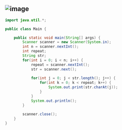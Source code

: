 ![image](https://user-images.githubusercontent.com/100292629/178209786-6a259113-b1a4-4df2-b92d-fed5af8b0bc7.png)
---
```java
import java.util.*;

public class Main {

	public static void main(String[] args) {
		Scanner scanner = new Scanner(System.in);
		int n = scanner.nextInt();
		int repeat;
		String str;
		for(int i = 0; i < n; i++) {
			repeat = scanner.nextInt();
			str = scanner.next();
			
			for(int j = 0; j < str.length(); j++) {
				for(int k = 0; k < repeat; k++) {
					System.out.print(str.charAt(j));
				}
			}
			System.out.println();
		}
		
		scanner.close();
	}
}

```
